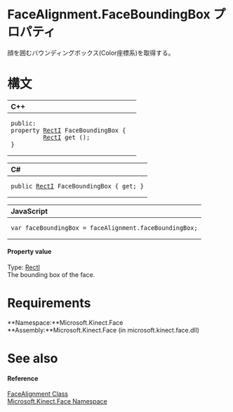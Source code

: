 FaceAlignment.FaceBoundingBox プロパティ  
======================================  

顔を囲むバウンディングボックス(Color座標系)を取得する。
<span id="syntaxSection"></span>

構文
======  

<table>
<colgroup>
<col width="100%" />
</colgroup>
<thead>
<tr class="header">
<th align="left">C++</th>
</tr>
</thead>
<tbody>
<tr class="odd">
<td align="left"><pre><code>public:  
property <a href="../../RectI_Structure.md">RectI</a> FaceBoundingBox {  
         <a href="../../RectI_Structure.md">RectI</a> get ();  
}</code></pre></td>
</tr>
</tbody>
</table>

<table>
<colgroup>
<col width="100%" />
</colgroup>
<thead>
<tr class="header">
<th align="left">C#</th>
</tr>
</thead>
<tbody>
<tr class="odd">
<td align="left"><pre><code>public <a href="../../RectI_Structure.md">RectI</a> FaceBoundingBox { get; }</code></pre></td>
</tr>
</tbody>
</table>

<table>
<colgroup>
<col width="100%" />
</colgroup>
<thead>
<tr class="header">
<th align="left">JavaScript</th>
</tr>
</thead>
<tbody>
<tr class="odd">
<td align="left"><pre><code>var faceBoundingBox = faceAlignment.faceBoundingBox;</code></pre></td>
</tr>
</tbody>
</table>

<span id="ID4ER"></span>
#### Property value  

Type: [RectI](../../RectI_Structure.md)  
The bounding box of the face.  

<span id="requirements"></span>

Requirements  
============  

**Namespace:**Microsoft.Kinect.Face  
**Assembly:**Microsoft.Kinect.Face (in microsoft.kinect.face.dll)  

<span id="ID4E3"></span>

See also  
========  

<span id="ID4E5"></span>
#### Reference  

[FaceAlignment Class](../../FaceAlignment_Class.md)  
 [Microsoft.Kinect.Face Namespace](../../../Kinect.Face.md)  



<!--Please do not edit the data in the comment block below.-->
<!--
TOCTitle : FaceBoundingBox Property
RLTitle : FaceAlignment.FaceBoundingBox Property
KeywordK : FaceBoundingBox property
KeywordK : FaceAlignment.FaceBoundingBox property
KeywordF : Microsoft.Kinect.Face.FaceAlignment.FaceBoundingBox
KeywordF : FaceAlignment.FaceBoundingBox
KeywordF : FaceBoundingBox
KeywordF : Microsoft.Kinect.Face.FaceAlignment.FaceBoundingBox
KeywordA : P:Microsoft.Kinect.Face.FaceAlignment.FaceBoundingBox
AssetID : P:Microsoft.Kinect.Face.FaceAlignment.FaceBoundingBox
Locale : en-us
CommunityContent : 1
APIType : Managed
APILocation : microsoft.kinect.face.dll
APIName : Microsoft.Kinect.Face.FaceAlignment.FaceBoundingBox
TargetOS : Windows
TopicType : kbSyntax
DevLang : VB
DevLang : CSharp
DevLang : JavaScript
DevLang : C++
DocSet : K4Wv2
ProjType : K4Wv2Proj
Technology : Kinect for Windows
Product : Kinect for Windows SDK v2
productversion : 20
-->
